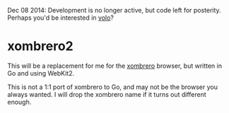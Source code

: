 Dec 08 2014: Development is no longer active, but code left for
posterity.  Perhaps you'd be interested in
[volo](https://github.com/jrick/volo)?

xombrero2
=========

This will be a replacement for me for the
[xombrero](https://github.com/conformal/xombrero) browser, but written
in Go and using WebKit2.

This is not a 1:1 port of xombrero to Go, and may not be the browser
you always wanted.  I will drop the xombrero name if it turns out
different enough.

